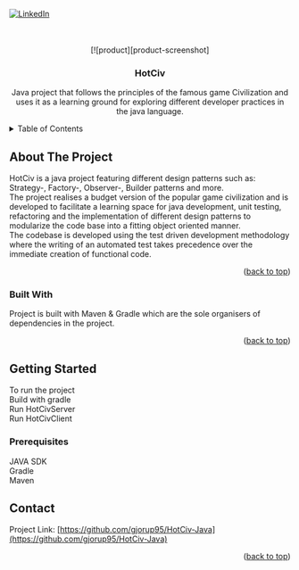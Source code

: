 <!-- Improved compatibility of back to top link: See: https://github.com/othneildrew/Best-README-Template/pull/73 -->
<a name="readme-top"></a>




<!-- PROJECT SHIELDS -->
<!--
*** I'm using markdown "reference style" links for readability.
*** Reference links are enclosed in brackets [ ] instead of parentheses ( ).
*** See the bottom of this document for the declaration of the reference variables
*** for contributors-url, forks-url, etc. This is an optional, concise syntax you may use.
*** https://www.markdownguide.org/basic-syntax/#reference-style-links
-->



[![LinkedIn][linkedin-shield]][linkedin-url]




<br />
<!-- PROJECT LOGO -->
<br />
<div align="center">
 [![product][product-screenshot]
  </a>
 
 

<h3 align="center">HotCiv</h3>

  <p align="center">
   Java project that follows the principles of the famous game Civilization and uses it as a learning ground for exploring different developer practices in the java language.
    <br />
   
</div>



<!-- TABLE OF CONTENTS -->
<details>
  <summary>Table of Contents</summary>
  <ol>
    <li>
      <a href="#about-the-project">About The Project</a>
      <ul>
        <li><a href="#built-with">Built With</a></li>
      </ul>
    </li>
    <li>
      <a href="#getting-started">Getting Started</a>
      <ul>
        <li><a href="#prerequisites">Prerequisites</a></li>
        <li><a href="#installation">Installation</a></li>
      </ul>
    </li>
    <li><a href="#contact">Contact</a></li>
  </ol>
</details>



<!-- ABOUT THE PROJECT -->
## About The Project
HotCiv is a java project featuring different design patterns such as: Strategy-, Factory-, Observer-, Builder patterns and more. <br />
The project realises a budget version of the popular game civilization and is developed to facilitate a learning space for java development, unit testing, refactoring and the implementation of different design patterns to modularize the code base into a fitting object oriented manner. <br/>
The codebase is developed using the test driven development methodology where the writing of an automated test takes precedence over the immediate creation of functional code.


<p align="right">(<a href="#readme-top">back to top</a>)</p>



### Built With
Project is built with Maven & Gradle which are the sole organisers of dependencies in the project.

<p align="right">(<a href="#readme-top">back to top</a>)</p>



<!-- GETTING STARTED -->
## Getting Started
To run the project <br/>
Build with gradle <br/>
Run HotCivServer <br/>
Run HotCivClient <br/>


### Prerequisites
JAVA SDK <br/>
Gradle <br/>
Maven <br/>


<!-- CONTACT -->
## Contact

Project Link: [https://github.com/gjorup95/HotCiv-Java](https://github.com/gjorup95/HotCiv-Java)

<p align="right">(<a href="#readme-top">back to top</a>)</p>




[license-shield]: https://img.shields.io/github/license/github_username/repo_name.svg?style=for-the-badge
[license-url]: https://github.com/github_username/repo_name/blob/master/LICENSE.txt
[linkedin-shield]: https://img.shields.io/badge/-LinkedIn-black.svg?style=for-the-badge&logo=linkedin&colorB=555
[linkedin-url]: https://www.linkedin.com/in/troels-hune-gj%C3%B8rup-88566410b/
[product-screenshot]: images/Hotciv.png
